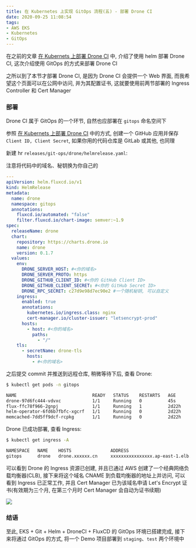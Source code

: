 ```yaml
---
title: 在 Kubernetes 上实现 GitOps 流程(五) - 部署 Drone CI
date: 2020-09-25 11:08:54
tags:
- AWS EKS
- Kubernetes
- GitOps
---
```


在之前的文章 [在 Kubernets 上部署 Drone CI](/post/在-Kubernets-上部署-Drone-CI) 中, 介绍了使用 helm 部署 Drone CI, 这次介绍使用 GitOps 的方式来部署 Drone CI

之所以到了本节才部署 Drone CI, 是因为 Drone CI 会提供一个 Web 界面, 而我希望这个页面可以在公网中访问, 并为其配置证书, 这就要使用前两节部署的 Ingress Controller 和 Cert Manager

<!-- more -->

### 部署

Drone CI 属于 GitOps 的一个环节, 自然也应部署在 `gitops` 命名空间下

参照  [在 Kubernets 上部署 Drone CI](/post/在-Kubernets-上部署-Drone-CI) 中的方式, 创建一个 GitHub 应用并保存 `Client ID, Client Secret`, 如果你用的代码仓库是 GitLab 或其他, 也同理

新建 hr `releases/git-ops/drone/helmrelease.yaml`:

注意将代码中的域名、秘钥换为你自己的

```yaml
---
apiVersion: helm.fluxcd.io/v1
kind: HelmRelease
metadata:
  name: drone
  namespace: gitops
  annotations:
    fluxcd.io/automated: "false"
    filter.fluxcd.io/chart-image: semver:~1.9
spec:
  releaseName: drone
  chart:
    repository: https://charts.drone.io
    name: drone
    version: 0.1.7
  values:
    env:
      DRONE_SERVER_HOST: #<你的域名>
      DRONE_SERVER_PROTO: https
      DRONE_GITHUB_CLIENT_ID: #<你的 GitHub Client ID>
      DRONE_GITHUB_CLIENT_SECRET: #<你的 GitHub Secret ID>
      DRONE_RPC_SECRET: c27d9e98d7ec90e2 #一个随机秘钥, 可以自定义
    ingress:
      enabled: true
      annotations:
        kubernetes.io/ingress.class: nginx
        cert-manager.io/cluster-issuer: "letsencrypt-prod"
      hosts:
        - host: #<你的域名>
          paths:
            - "/"
    tls:
      - secretName: drone-tls
        hosts:
          - #<你的域名>
```

之后提交 commit 并推送到远程仓库, 稍微等待下后, 查看 Drone:

```bash
$ kubectl get pods -n gitops

NAME                             READY   STATUS    RESTARTS   AGE
drone-97d6fc444-vdvxc            1/1     Running   0          45s
flux-ffc78f966-2gnpj             1/1     Running   1          2d22h
helm-operator-6fd6b7fbfc-xgcrf   1/1     Running   0          2d22h
memcached-7dd5ff9dcf-rcpkg       1/1     Running   0          2d22h
```

Drone 已成功部署, 查看 Ingress:

```bash
$ kubectl get ingress -A

NAMESPACE   NAME    HOSTS               ADDRESS                                                                   PORTS     AGE
gitops      drone   drone.xxxxxx.cn     xxxxxxxxxxxxxxxx.ap-east-1.elb.amazonaws.com                              80, 443   5h42m
```

可以看到 Drone 的 Ingress 资源已创建, 并且已通过 AWS 创建了一个经典网络负载均衡器(CLB), 接下来将这个域名 CNAME 到负载均衡器的地址上并访问, 可以看到 Ingress 已正常工作, 并且 Cert Manager 已为该域名申请 Let's Encrypt 证书(有效期为三个月, 在第三个月时 Cert Manager 会自动为证书续期)

![](https://s1.ax1x.com/2020/09/25/0CdnN6.png)

### 结语

至此, EKS + Git + Helm + DroneCI + FluxCD 的 GitOps 环境已搭建完成, 接下来将通过 GitOps 的方式, 将一个 Demo 项目部署到 `staging`、`test` 两个环境中